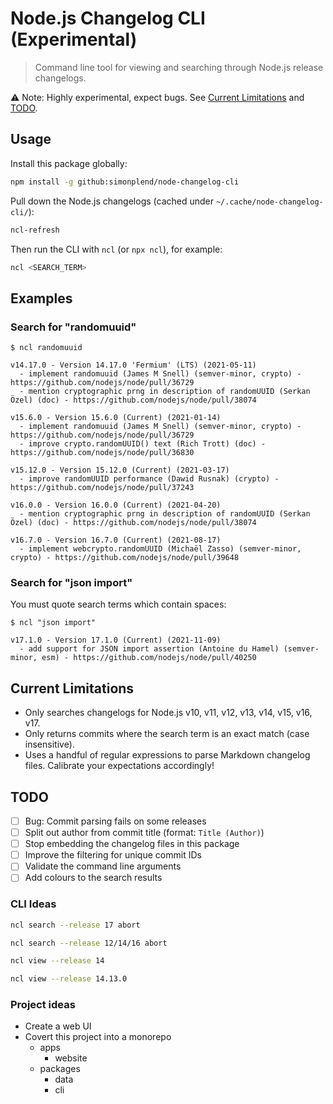 # Node.js Changelog CLI (Experimental)

> Command line tool for viewing and searching through Node.js release changelogs.

⚠️ Note: Highly experimental, expect bugs. See [Current Limitations](#current-limitations) and [TODO](#TODO).

## Usage

Install this package globally:

```sh
npm install -g github:simonplend/node-changelog-cli
```

Pull down the Node.js changelogs (cached under `~/.cache/node-changelog-cli/`):

```bash
ncl-refresh
```

Then run the CLI with `ncl` (or `npx ncl`), for example:

```sh
ncl <SEARCH_TERM>
```

## Examples

### Search for "randomuuid"

```
$ ncl randomuuid

v14.17.0 - Version 14.17.0 'Fermium' (LTS) (2021-05-11)
  - implement randomuuid (James M Snell) (semver-minor, crypto) - https://github.com/nodejs/node/pull/36729
  - mention cryptographic prng in description of randomUUID (Serkan Özel) (doc) - https://github.com/nodejs/node/pull/38074

v15.6.0 - Version 15.6.0 (Current) (2021-01-14)
  - implement randomuuid (James M Snell) (semver-minor, crypto) - https://github.com/nodejs/node/pull/36729
  - improve crypto.randomUUID() text (Rich Trott) (doc) - https://github.com/nodejs/node/pull/36830

v15.12.0 - Version 15.12.0 (Current) (2021-03-17)
  - improve randomUUID performance (Dawid Rusnak) (crypto) - https://github.com/nodejs/node/pull/37243

v16.0.0 - Version 16.0.0 (Current) (2021-04-20)
  - mention cryptographic prng in description of randomUUID (Serkan Özel) (doc) - https://github.com/nodejs/node/pull/38074

v16.7.0 - Version 16.7.0 (Current) (2021-08-17)
  - implement webcrypto.randomUUID (Michaël Zasso) (semver-minor, crypto) - https://github.com/nodejs/node/pull/39648
```

### Search for "json import"

You must quote search terms which contain spaces:

```
$ ncl "json import"

v17.1.0 - Version 17.1.0 (Current) (2021-11-09)
  - add support for JSON import assertion (Antoine du Hamel) (semver-minor, esm) - https://github.com/nodejs/node/pull/40250
```

## Current Limitations

- Only searches changelogs for Node.js v10, v11, v12, v13, v14, v15, v16, v17.
- Only returns commits where the search term is an exact match (case insensitive).
- Uses a handful of regular expressions to parse Markdown changelog files. Calibrate your expectations accordingly!

## TODO

- [ ] Bug: Commit parsing fails on some releases
- [ ] Split out author from commit title (format: `Title (Author)`)
- [ ] Stop embedding the changelog files in this package
- [ ] Improve the filtering for unique commit IDs
- [ ] Validate the command line arguments
- [ ] Add colours to the search results

### CLI Ideas

```sh
ncl search --release 17 abort

ncl search --release 12/14/16 abort

ncl view --release 14

ncl view --release 14.13.0
```

### Project ideas

- Create a web UI
- Covert this project into a monorepo
  - apps
    - website
  - packages
    - data
    - cli 
